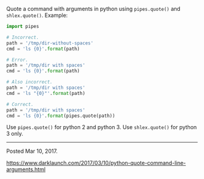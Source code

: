 Quote a command with arguments in python using `pipes.quote()` and `shlex.quote()`. Example:

```python
import pipes

# Incorrect.
path = '/tmp/dir-without-spaces'
cmd = 'ls {0}'.format(path)

# Error.
path = '/tmp/dir with spaces'
cmd = 'ls {0}'.format(path)

# Also incorrect.
path = '/tmp/dir with spaces'
cmd = 'ls "{0}"'.format(path)

# Correct.
path = '/tmp/dir with spaces'
cmd = 'ls {0}'.format(pipes.quote(path))
```

Use `pipes.quote()` for python 2 and python 3.
Use `shlex.quote()` for python 3 only.

---

Posted Mar 10, 2017.

https://www.darklaunch.com/2017/03/10/python-quote-command-line-arguments.html